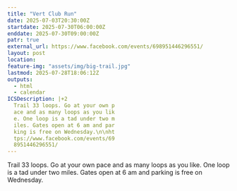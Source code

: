 ```yaml
---
title: "Vert Club Run"
date: 2025-07-03T20:30:00Z
startdate: 2025-07-30T06:00:00Z
enddate: 2025-07-30T09:00:00Z
patr: true
external_url: https://www.facebook.com/events/698951446296551/
layout: post
location: 
feature-img: "assets/img/big-trail.jpg"
lastmod: 2025-07-28T18:06:12Z
outputs:
  - html
  - calendar
ICSDescription: |+2
  Trail 33 loops. Go at your own p  ace and as many loops as you lik  e. One loop is a tad under two m  iles. Gates open at 6 am and par  king is free on Wednesday.\n\nht  tps://www.facebook.com/events/69  8951446296551/
---
```


Trail 33 loops. Go at your own pace and as many loops as you like. One loop is a tad under two miles. Gates open at 6 am and parking is free on Wednesday.<br>
  <br>
  
